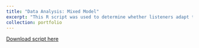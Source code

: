 ```yaml
---
title: "Data Analysis: Mixed Model"
excerpt: "This R script was used to determine whether listeners adapt to different talkers across two sessions in an unsupervised learning task."
collection: portfolio
---
```


[Download script here](http://academicpages.github.io/files/mixedmodel.R)
